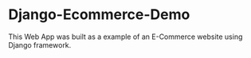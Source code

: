 # Django-Ecommerce-Demo
This Web App was built as a example of an E-Commerce website using Django framework.
